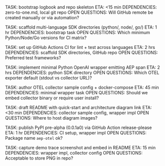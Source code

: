TASK: bootstrap logbook and repo skeleton
ETA: <15 min
DEPENDENCIES: zero-to-one.md, local git repo
OPEN QUESTIONS: Will GitHub remote be created manually or via automation?

TASK: scaffold multi-language SDK directories (python/, node/, go/)
ETA: 1 hr
DEPENDENCIES: bootstrap task
OPEN QUESTIONS: Which minimum Python/Node/Go versions for CI matrix?

TASK: set up GitHub Actions CI for lint + test across languages
ETA: 2 hrs
DEPENDENCIES: scaffold SDK directories, GitHub repo
OPEN QUESTIONS: Preferred test frameworks?

TASK: implement minimal Python OpenAI wrapper emitting AEP span
ETA: 2 hrs
DEPENDENCIES: python SDK directory
OPEN QUESTIONS: Which OTEL exporter default (stdout vs collector URL)?

TASK: author OTEL collector sample config + docker-compose
ETA: 45 min
DEPENDENCIES: minimal wrapper task
OPEN QUESTIONS: Should we embed collector binary or require user install?

TASK: draft README with quick-start and architecture diagram link
ETA: <30 min
DEPENDENCIES: collector sample config, wrapper impl
OPEN QUESTIONS: Where to host diagram images?

TASK: publish PyPI pre-alpha (0.0.1a0) via GitHub Action release-please
ETA: 1 hr
DEPENDENCIES: CI setup, wrapper impl
OPEN QUESTIONS: Package name `aep-otel` ok?

TASK: capture demo trace screenshot and embed in README
ETA: 15 min
DEPENDENCIES: wrapper impl, collector config
OPEN QUESTIONS: Acceptable to store PNG in repo? 